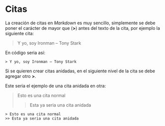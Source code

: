# Citas

La creación de citas en _Markdown_ es muy sencillo, simplemente se debe poner el carácter de mayor que \(**>**\) antes del texto de la cita, por ejemplo la siguiente cita:

> Y yo, soy Ironman – Tony Stark

En código seria así:

```
> Y yo, soy Ironman – Tony Stark
```

Si se quieren crear citas anidadas, en el siguiente nivel de la cita se debe agregar otro **>**.

Este seria el ejemplo de una cita anidada en otra:

> Esto es una cita normal
>
> > Esta ya seria una cita anidada

```
> Esto es una cita normal
>> Esta ya seria una cita anidada
```
